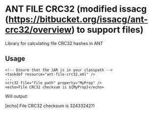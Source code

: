 # ANT FILE CRC32 (modified issacg (https://bitbucket.org/issacg/ant-crc32/overview) to support files)

Library for calculating file CRC32 hashes in ANT

## Usage

	<!-- Ensure that the JAR is in your classpath -->
	<taskdef resource="ant-file-crc32.xml" />
	...
	<crc32 file="file path" property="MyProp" />
	<echo>File CRC32 checksum is ${MyProp}</echo>
   
 Will output:
 
   [echo] File CRC32 checksum is 3243324211 
